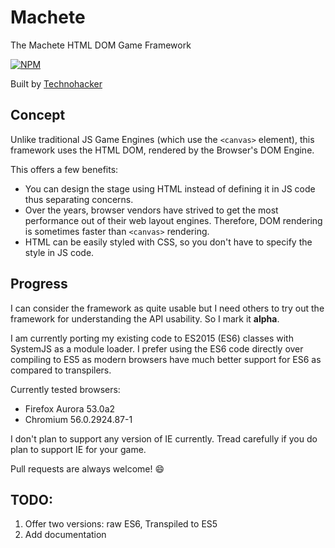 # Machete
The Machete HTML DOM Game Framework

[![NPM](https://nodei.co/npm/machete-framework.png)](https://npmjs.org/package/machete-framework)

Built by [Technohacker](https://github.com/Technohacker)

## Concept
Unlike traditional JS Game Engines (which use the `<canvas>` element), this framework uses the HTML DOM, rendered by the Browser's DOM Engine.

This offers a few benefits:

* You can design the stage using HTML instead of defining it in JS code thus separating concerns.
* Over the years, browser vendors have strived to get the most performance out of their web layout engines. Therefore, DOM rendering is sometimes faster than `<canvas>` rendering.
* HTML can be easily styled with CSS, so you don't have to specify the style in JS code.

## Progress
I can consider the framework as quite usable but I need others to try out the framework for understanding the API usability. So I mark it **alpha**.

I am currently porting my existing code to ES2015 (ES6) classes with SystemJS as a module loader. I prefer using the ES6 code directly over compiling to ES5 as modern browsers have much better support for ES6 as compared to transpilers.

Currently tested browsers:

* Firefox Aurora 53.0a2
* Chromium 56.0.2924.87-1

I don't plan to support any version of IE currently. Tread carefully if you do plan to support IE for your game.

Pull requests are always welcome! :smile:

## TODO:
1. Offer two versions: raw ES6, Transpiled to ES5
2. Add documentation
